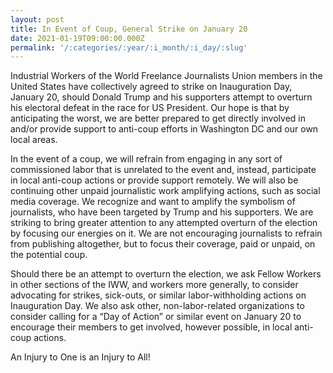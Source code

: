```yaml
---
layout: post
title: In Event of Coup, General Strike on January 20
date: 2021-01-19T09:00:00.000Z
permalink: '/:categories/:year/:i_month/:i_day/:slug'
---
```

Industrial Workers of the World Freelance Journalists Union members in the United States have collectively agreed to strike on Inauguration Day, January 20, should Donald Trump and his supporters attempt to overturn his electoral defeat in the race for US President. Our hope is that by anticipating the worst, we are better prepared to get directly involved in and/or provide support to anti-coup efforts in Washington DC and our own local areas.

In the event of a coup, we will refrain from engaging in any sort of commissioned labor that is unrelated to the event and, instead, participate in local anti-coup actions or provide support remotely. We will also be continuing other unpaid journalistic work amplifying actions, such as social media coverage. We recognize and want to amplify the symbolism of journalists, who have been targeted by Trump and his supporters. We are striking to bring greater attention to any attempted overturn of the election by focusing our energies on it. We are not encouraging journalists to refrain from publishing altogether, but to focus their coverage, paid or unpaid, on the potential coup.

Should there be an attempt to overturn the election, we ask Fellow Workers in other sections of the IWW, and workers more generally, to consider advocating for strikes, sick-outs, or similar labor-withholding actions on Inauguration Day. We also ask other, non-labor-related organizations to consider calling for a “Day of Action” or similar event on January 20 to encourage their members to get involved, however possible, in local anti-coup actions.

An Injury to One is an Injury to All!
